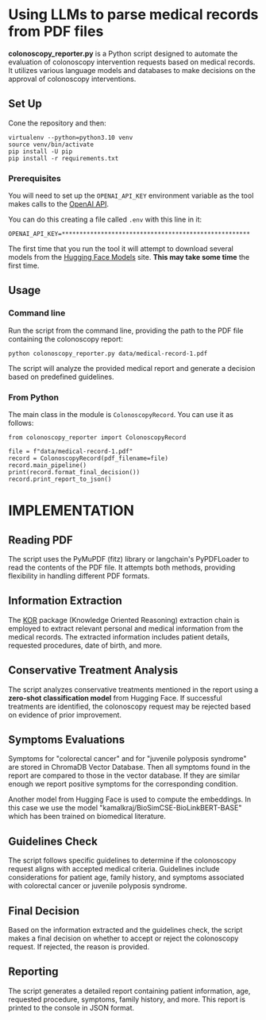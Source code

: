 # Using LLMs to parse medical records from PDF files

__colonoscopy_reporter.py__ is a Python script designed to automate 
the evaluation of colonoscopy intervention requests based on medical records.
It utilizes various language models and databases to make decisions
on the approval of colonoscopy interventions.

## Set Up

Cone the repository and then:

```
virtualenv --python=python3.10 venv
source venv/bin/activate
pip install -U pip
pip install -r requirements.txt 
```

### Prerequisites

You will need to set up the `OPENAI_API_KEY` environment variable as the tool makes calls to the
[OpenAI API](https://platform.openai.com/docs/api-reference?lang=python).

You can do this creating a file called `.env` with this line in it:

```
OPENAI_API_KEY=*****************************************************

```

The first time that you run the tool it will attempt to download several models from the 
[Hugging Face Models](https://huggingface.co/models)
site.
__This may take some time__ the first time.


## Usage

### Command line

Run the script from the command line, providing the path to the PDF file containing the colonoscopy report:

    python colonoscopy_reporter.py data/medical-record-1.pdf 

The script will analyze the provided medical report and generate a decision based on predefined guidelines.

### From Python

The main class in the module is `ColonoscopyRecord`.
You can use it as follows:

```
from colonoscopy_reporter import ColonoscopyRecord

file = f"data/medical-record-1.pdf"
record = ColonoscopyRecord(pdf_filename=file)
record.main_pipeline()
print(record.format_final_decision())
record.print_report_to_json()
```


# IMPLEMENTATION

## Reading PDF
The script uses the PyMuPDF (fitz) library or langchain's PyPDFLoader to read the contents of the PDF file. It attempts both methods, providing flexibility in handling different PDF formats.

## Information Extraction
The [KOR](https://eyurtsev.github.io/kor/) package (Knowledge Oriented Reasoning) extraction chain is employed to extract relevant personal and medical information from the medical records. The extracted information includes patient details, requested procedures, date of birth, and more.

## Conservative Treatment Analysis
The script analyzes conservative treatments mentioned in the report using a __zero-shot classification model__ from Hugging Face. 
If successful treatments are identified, the colonoscopy request may be rejected based on evidence of prior improvement.

## Symptoms Evaluations
Symptoms for "colorectal cancer" and for "juvenile polyposis syndrome" are stored in ChromaDB Vector Database.
Then all symptoms found in the report are compared to those in the vector database.
If they are similar enough we report positive symptoms for the corresponding condition.

Another model from Hugging Face is used to compute the embeddings.
In this case we use the model "kamalkraj/BioSimCSE-BioLinkBERT-BASE"
which has been trained on biomedical literature.

## Guidelines Check
The script follows specific guidelines to determine if the colonoscopy request aligns with accepted medical criteria. 
Guidelines include considerations for patient age, family history, and symptoms associated with colorectal cancer or juvenile polyposis syndrome.

## Final Decision
Based on the information extracted and the guidelines check, the script makes a final decision on whether to accept or reject the colonoscopy request. If rejected, the reason is provided.

## Reporting
The script generates a detailed report containing patient information, age, requested procedure, symptoms, family history, and more. This report is printed to the console in JSON format.
